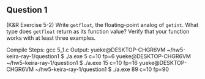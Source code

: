 ## Question 1
(K&R Exercise 5-2) Write <code>getfloat</code>, the floating-point analog of <code>getint</code>. What type does <code>getfloat</code> return as its function value? Verify that your function works with at least three examples.

Compile Steps: 
gcc 5_1.c
Output:
yueke@DESKTOP-CHGR6VM ~/hw5-keira-ray-1/question1
$ ./a.exe
5
c=10 fp=6
yueke@DESKTOP-CHGR6VM ~/hw5-keira-ray-1/question1
$ ./a.exe
15
c=10 fp=16
yueke@DESKTOP-CHGR6VM ~/hw5-keira-ray-1/question1
$ ./a.exe
89
c=10 fp=90

